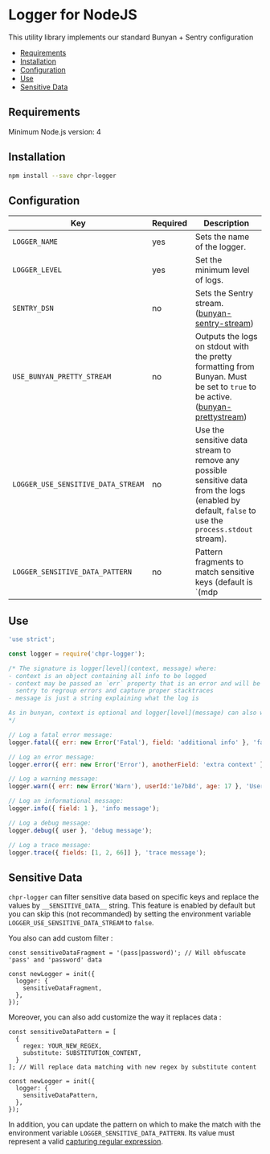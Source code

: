 # Logger for NodeJS

This utility library implements our standard Bunyan + Sentry configuration

<!-- TOC depthFrom:2 -->

- [Requirements](#requirements)
- [Installation](#installation)
- [Configuration](#configuration)
- [Use](#use)
- [Sensitive Data](#sensitive-data)

<!-- /TOC -->

## Requirements

Minimum Node.js version: 4

## Installation

```bash
npm install --save chpr-logger
```

## Configuration

| Key                      | Required | Description                                                                                                                                                                       |
|--------------------------|----------|-----------------------------------------------------------------------------------------------------------------------------------------------------------------------------------|
| `LOGGER_NAME`              | yes      | Sets the name of the logger.                                                                                                                                                      |
| `LOGGER_LEVEL`             | yes      | Set the minimum level of logs.                                                                                                                                                    |
| `SENTRY_DSN`               | no       | Sets the Sentry stream. ([bunyan-sentry-stream](https://www.npmjs.com/package/bunyan-sentry-stream))                                                                              |
| `USE_BUNYAN_PRETTY_STREAM` | no       | Outputs the logs on stdout with the pretty formatting from Bunyan. Must be set to `true` to be active. ([bunyan-prettystream](https://www.npmjs.com/package/bunyan-prettystream)) |
| `LOGGER_USE_SENSITIVE_DATA_STREAM` | no       | Use the sensitive data stream to remove any possible sensitive data from the logs (enabled by default, `false` to use the `process.stdout` stream). |
| `LOGGER_SENSITIVE_DATA_PATTERN` | no       | Pattern fragments to match sensitive keys (default is `(mdp|password|authorization|token|pwd|auth)`). |

## Use

```javascript
'use strict';

const logger = require('chpr-logger');

/* The signature is logger[level](context, message) where:
- context is an object containing all info to be logged
- context may be passed an `err` property that is an error and will be used by
  sentry to regroup errors and capture proper stacktraces
- message is just a string explaining what the log is

As in bunyan, context is optional and logger[level](message) can also work.
*/

// Log a fatal error message:
logger.fatal({ err: new Error('Fatal'), field: 'additional info' }, 'fatal message');

// Log an error message:
logger.error({ err: new Error('Error'), anotherField: 'extra context' }, 'error message');

// Log a warning message:
logger.warn({ err: new Error('Warn'), userId:'1e7b8d', age: 17 }, 'User is under 18');

// Log an informational message:
logger.info({ field: 1 }, 'info message');

// Log a debug message:
logger.debug({ user }, 'debug message');

// Log a trace message:
logger.trace({ fields: [1, 2, 66]] }, 'trace message');

```

## Sensitive Data

`chpr-logger` can filter sensitive data based on specific keys and replace the
values by `__SENSITIVE_DATA__` string. This feature is enabled by default but
you can skip this (not recommanded) by setting the environment variable
`LOGGER_USE_SENSITIVE_DATA_STREAM` to `false`.

You also can add custom filter :
```
const sensitiveDataFragment = '(pass|password)'; // Will obfuscate 'pass' and 'password' data

const newLogger = init({
  logger: {
    sensitiveDataFragment,
  },
});
```

Moreover, you can also add customize the way it replaces data :
```
const sensitiveDataPattern = [
  {
    regex: YOUR_NEW_REGEX,
    substitute: SUBSTITUTION_CONTENT,
  }
]; // Will replace data matching with new regex by substitute content

const newLogger = init({
  logger: {
    sensitiveDataPattern,
  },
});
```

In addition, you can update the pattern on which to make the match with the
environment variable `LOGGER_SENSITIVE_DATA_PATTERN`. Its value must represent
a valid [capturing regular expression](https://developer.mozilla.org/fr/docs/Web/JavaScript/Reference/Objets_globaux/RegExp#group_back).
